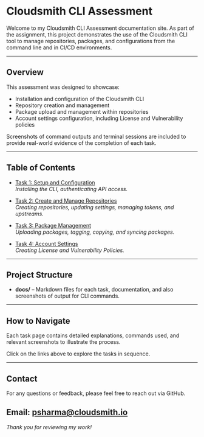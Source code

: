 # Cloudsmith CLI Assessment

Welcome to my Cloudsmith CLI Assessment documentation site. As part of the assignment, this project demonstrates the use of the Cloudsmith CLI tool to manage repositories, packages, and configurations from the command line and in CI/CD environments.

---

## Overview

This assessment was designed to showcase:

- Installation and configuration of the Cloudsmith CLI
- Repository creation and management
- Package upload and management within repositories
- Account settings configuration, including License and Vulnerability policies

Screenshots of command outputs and terminal sessions are included to provide real-world evidence of the completion of each task.

---

## Table of Contents

- [Task 1: Setup and Configuration](CLI_Setup_And_Configuration.md)  
  *Installing the CLI, authenticating API access.*

- [Task 2: Create and Manage Repositories](Create_And_Manage_Repositories.md)  
  *Creating repositories, updating settings, managing tokens, and upstreams.*

- [Task 3: Package Management](Package_Management.md)  
  *Uploading packages, tagging, copying, and syncing packages.*

- [Task 4: Account Settings](Account_Settings.md)  
  *Creating License and Vulnerability Policies.*

---

## Project Structure

- **docs/** – Markdown files for each task, documentation, and also screenshots of output for CLI commands.

---

## How to Navigate

Each task page contains detailed explanations, commands used, and relevant screenshots to illustrate the process.

Click on the links above to explore the tasks in sequence.

---

## Contact

For any questions or feedback, please feel free to reach out via GitHub.

Email: psharma@cloudsmith.io
---

*Thank you for reviewing my work!*

